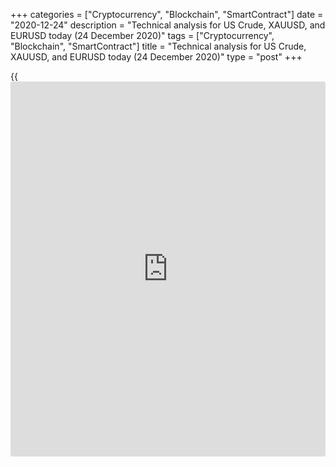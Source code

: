 +++
categories = ["Cryptocurrency", "Blockchain", "SmartContract"]
date = "2020-12-24"
description = "Technical analysis for US Crude, XAUUSD, and EURUSD today (24 December 2020)"
tags = ["Cryptocurrency", "Blockchain", "SmartContract"]
title = "Technical analysis for US Crude, XAUUSD, and EURUSD today (24 December 2020)"
type = "post"
+++

{{<iframe id="large-banner" src="https://www.bounty.group/#slide=4.0" width="100%" height="600" scrolling="no" style="border: 0px solid rgb(216, 221, 230); border-radius: 3px;">}}

2020-12-24

2020-12-24

Short-term forecast for oil, gold, and EURUSD for 24.12.2020Alex
Rodionov

I welcome my fellow traders! I have made a price forecast for US Crude,
XAUUSD, and EURUSD using a combination of margin zones methodology and
technical analysis. Based on the market analysis, I suggest entry
signals for intraday traders.

This week, gold is trading below the medium-term downtrend’s key
resistance [1890.8 - 1879.3].

The article covers the following subjects:

## Oil price forecast for today: USCrude analysis

Oil is trading in the correction to the mid-term downtrend. The
correction targets have not been met. The first target is the last
week’s low, the second target is the trend key support [44.67 - 44.20].
Oil can be sold according to the pattern after the test of the nearest
resistance level of Target Zone 3.

Let's take a look at the chart of a shorter timeframe. Oil is trading in
the short-term uptrend. The upside target is to reach the upper level of
Target Zone [50.26 - 49.78].

Traders tried to break out the trend key support at the market opening
yesterday, but bulls were actively involved in European and US sessions.
As a result, the local resistance was reached [48.79 - 48.56], which is
holding back the price growth.

As for the buy pattern, the price must consolidate above the high of
48.14. If it does, I will recommend buying oil on the correction. Enter
purchases at Intermediary Zone [47.05 - 46.81].

Otherwise, this week's low will be updated.

### [USCrude][1] trading ideas for today:

Buy according to the pattern in Intermediary Zone [47.05 - 46.81].
TakeProfit: 49.35. StopLoss: according to the pattern rules.

* * *

## Gold price forecast for today: XAUUSD analysis

This week, gold is trading below the medium-term downtrend’s key
resistance [1890.8 - 1879.3]. To sell the precious metal, we are still
waiting for a signal, such as, a breakout of a trendline.

So far, the bears have not been able to break out the support zone. So,
growth and trend reversal are possible if two US sessions close above
Target Zone [1890.8 - 1879.3].

The short-term trend is up. The bulls are holding the key support of the
Intermediary Zone [1856.7 - 1851.7]. However, the price has been stopped
in Target Zone. It turns out that the price of gold is currently trading
in the accumulation zone, in other words, in a flat market. Above is
medium-term resistance. Below is short-term support.

For conservative trading do not to enter the market on the eve of the
holidays and do not try to trade in the [1890.8- 1851.7] zone with too
many players. The best option is to wait for the price to leave this
zone and to trade in a certain direction.

### [XAUUSD][2] trading ideas for today:

Refrain from opening trading positions until the price exits the
accumulation zone [1890-8 - 1851.7].

* * *

## Euro/Dollar forecast for today: EURUSD analysis

The euro is trading in a correction to the medium-term uptrend. The
trend key support is located at the [1.2088 - 1.2070] level. The
technical level is slightly higher, at last week's low. To open new
sales in the trend, a test of one of these levels is required.

The short-term Euro trend is down. The target of the trend is Target
Zone [1.2088 - 1.2070].

The pair is correcting at the moment. After the Intermediary Zone
[1.2231 - 1.2221] test, look for new sales according to the pattern. If
the pattern works out, it would be reasonable to fix a part of profits
when this week’s low is updated.

An alternative case scenario is the IZ breakout and consolidation above
its level. In this case, the trend will become ascending, and the upper
Target Zone [1.2332 - 1.2313] will be a target for purchases.

### [EURUSD][3] trading ideas for today:

Sell according to the pattern in Intermediary Zone [1.2231 - 1.2221].
TakeProfit: 1.2131, Target Zone [1.2088 - 1.2070]. StopLoss: according
to the pattern rules.

* * *

P.S. Did you like my article? Share it in social networks: it will be
the best “thank you" :)

Ask me questions and comment below. I’ll be glad to answer your
questions and give necessary explanations.

 **Useful links:**

  * I recommend trying to trade with a reliable broker [here][4]. The system allows you to trade by yourself or copy successful traders from all across the globe.
  * Use my promo-code BLOG for getting deposit bonus 50% on LiteForex platform. Just enter this code in the appropriate field while [depositing][5] your trading account.
  * Telegram chat for traders: <t.me/liteforexengchat>. We are sharing the signals and trading experience
  * Telegram channel with high-quality analytics, Forex reviews, training articles, and other useful things for traders <t.me/liteforex>

## Price chart of EURUSD in real time mode

The content of this article reflects the author’s opinion and does not
necessarily reflect the official position of LiteForex. The material
published on this page is provided for informational purposes only and
should not be considered as the provision of investment advice for the
purposes of Directive 2004/39/EC.

Rate this article:

{{value}}

( {{count}} {{title}} )

   1. my.liteforex.com/trading?type=oil
   2. my.liteforex.com/trading/chart?symbol=XAUUSD&returnUrl=true
   3. my.liteforex.com/trading/chart?symbol=EURUSD&returnUrl=true
   4. my.liteforex.com/?category=analysts-opinions&slug=short-term-forecast-for-oil-gold-and-eurusd-for-24122020&openPopup=%2Fregistration%2Fpopup&utm_source=blog&utm_medium=article&utm_campaign=bonus
   5. my.liteforex.com/deposit/?category=analysts-opinions&slug=short-term-forecast-for-oil-gold-and-eurusd-for-24122020&promo_code=BLOG&utm_source=blog&utm_medium=article&utm_campaign=bonus